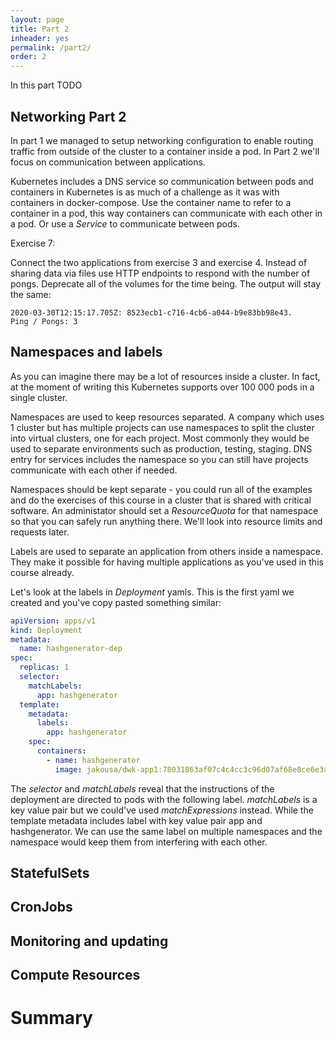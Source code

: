 ```yaml
---
layout: page
title: Part 2
inheader: yes
permalink: /part2/
order: 2
---
```


In this part TODO

## Networking Part 2 ##

In part 1 we managed to setup networking configuration to enable routing traffic from outside of the cluster to a container inside a pod. In Part 2 we'll focus on communication between applications.

Kubernetes includes a DNS service so communication between pods and containers in Kubernetes is as much of a challenge as it was with containers in docker-compose. Use the container name to refer to a container in a pod, this way containers can communicate with each other in a pod. Or use a *Service* to communicate between pods.

<div class="exercise" markdown="1">
Exercise 7:

Connect the two applications from exercise 3 and exercise 4. Instead of sharing data via files use HTTP endpoints to respond with the number of pongs. Deprecate all of the volumes for the time being. The output will stay the same:

```
2020-03-30T12:15:17.705Z: 8523ecb1-c716-4cb6-a044-b9e83bb98e43.
Ping / Pongs: 3
```
</div>

## Namespaces and labels ##

As you can imagine there may be a lot of resources inside a cluster. In fact, at the moment of writing this Kubernetes supports over 100 000 pods in a single cluster.

Namespaces are used to keep resources separated. A company which uses 1 cluster but has multiple projects can use namespaces to split the cluster into virtual clusters, one for each project. Most commonly they would be used to separate environments such as production, testing, staging. DNS entry for services includes the namespace so you can still have projects communicate with each other if needed.

Namespaces should be kept separate - you could run all of the examples and do the exercises of this course in a cluster that is shared with critical software. An administator should set a *ResourceQuota* for that namespace so that you can safely run anything there. We'll look into resource limits and requests later.

Labels are used to separate an application from others inside a namespace. They make it possible for having multiple applications as you've used in this course already.

Let's look at the labels in *Deployment* yamls. This is the first yaml we created and you've copy pasted something similar:

```yml
apiVersion: apps/v1
kind: Deployment
metadata:
  name: hashgenerator-dep
spec:
  replicas: 1
  selector:
    matchLabels:
      app: hashgenerator
  template:
    metadata:
      labels:
        app: hashgenerator
    spec:
      containers:
        - name: hashgenerator
          image: jakousa/dwk-app1:78031863af07c4c4cc3c96d07af68e8ce6e3afba
```

The *selector* and *matchLabels* reveal that the instructions of the deployment are directed to pods with the following label. *matchLabels* is a key value pair but we could've used *matchExpressions* instead. While the template metadata includes label with key value pair app and hashgenerator. We can use the same label on multiple namespaces and the namespace would keep them from interfering with each other.

## StatefulSets ##

## CronJobs ##

## Monitoring and updating ##

## Compute Resources ##

# Summary #